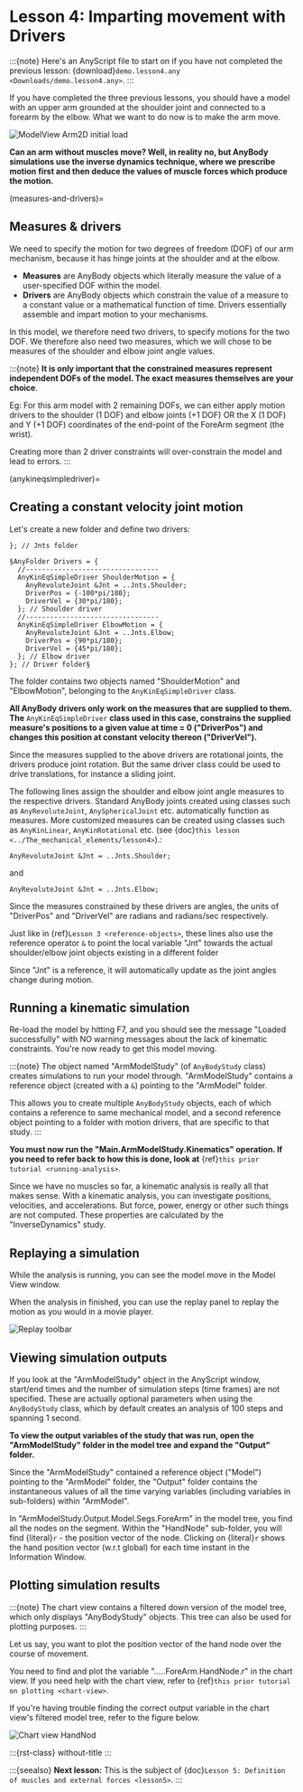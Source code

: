 # Lesson 4: Imparting movement with Drivers

:::{note}
Here's an AnyScript file to start on if you have not completed the
previous lesson: {download}`demo.lesson4.any <Downloads/demo.lesson4.any>`.
:::

If you have completed the three previous lessons, you should have a
model with an upper arm grounded at the shoulder joint and connected to
a forearm by the elbow. What we want to do now is to make the arm move.

![ModelView Arm2D initial load](_static/lesson4/image1.png)

**Can an arm without muscles move? Well, in reality no, but AnyBody simulations use
the inverse dynamics technique, where we prescribe motion first and then deduce
the values of muscle forces which produce the motion.**

(measures-and-drivers)=

## Measures & drivers

We need to specify the motion for two degrees of freedom (DOF) of our arm mechanism, because it has hinge joints at the
shoulder and at the elbow.

- **Measures** are AnyBody objects which literally measure the value of a user-specified DOF within the model.
- **Drivers** are AnyBody objects which constrain the value of a measure to a constant value or a mathematical function of time. Drivers essentially assemble and impart motion to your mechanisms.

In this model, we therefore need two drivers, to specify motions for the two DOF. We therefore also need two measures,
which we will chose to be measures of the shoulder and elbow joint angle values.

:::{note}
**It is only important that the constrained measures represent independent DOFs of the model. The exact measures themselves are your choice**.

Eg: For this arm model with 2 remaining DOFs, we can either apply motion drivers to the shoulder (1 DOF) and elbow joints (+1 DOF) OR the X (1 DOF) and Y (+1 DOF) coordinates
of the end-point of the ForeArm segment (the wrist).

Creating more than 2 driver constraints will over-constrain the model and lead to errors.
:::

(anykineqsimpledriver)=

## Creating a constant velocity joint motion

Let's create a new folder and define two drivers:

```AnyScriptDoc
}; // Jnts folder

§AnyFolder Drivers = {
  //---------------------------------
  AnyKinEqSimpleDriver ShoulderMotion = {
    AnyRevoluteJoint &Jnt = ..Jnts.Shoulder;
    DriverPos = {-100*pi/180};
    DriverVel = {30*pi/180};
  }; // Shoulder driver
  //---------------------------------
  AnyKinEqSimpleDriver ElbowMotion = {
    AnyRevoluteJoint &Jnt = ..Jnts.Elbow;
    DriverPos = {90*pi/180};
    DriverVel = {45*pi/180};
  }; // Elbow driver
}; // Driver folder§
```

The folder contains two objects named "ShoulderMotion" and "ElbowMotion", belonging to the
`AnyKinEqSimpleDriver` class.

**All AnyBody drivers only work on the measures that are supplied to them. The** `AnyKinEqSimpleDriver` **class used in this case, constrains
the supplied measure's positions to a given value at time = 0 ("DriverPos") and changes this position at constant velocity thereon ("DriverVel").**

Since the measures supplied to the above drivers are rotational joints, the drivers produce joint rotation.
But the same driver class could be used to drive translations, for instance a sliding joint.

The following lines assign the shoulder and elbow joint angle measures to the respective drivers.
Standard AnyBody joints created using classes such as `AnyRevoluteJoint`, `AnySphericalJoint` etc. automatically function as measures.
More customized measures can be created using classes such as `AnyKinLinear`, `AnyKinRotational` etc.
(see {doc}`this lesson <../The_mechanical_elements/lesson4>`).:

```AnyScriptDoc
AnyRevoluteJoint &Jnt = ..Jnts.Shoulder;
```

and

```AnyScriptDoc
AnyRevoluteJoint &Jnt = ..Jnts.Elbow;
```

Since the measures constrained by these drivers are angles, the units
of "DriverPos" and "DriverVel" are radians and radians/sec respectively.

Just like in {ref}`Lesson 3 <reference-objects>`, these lines also
use the reference operator `&` to point the local variable "Jnt" towards the
actual shoulder/elbow joint objects existing in a different folder

Since "Jnt" is a reference, it will automatically update as the joint angles change during motion.

## Running a kinematic simulation

Re-load the model by hitting F7, and you should see the message "Loaded successfully" with NO
warning messages about the lack of kinematic constraints. You're now ready to get this model moving.

:::{note}
The object named "ArmModelStudy" (of `AnyBodyStudy` class) creates simulations to run your model through. "ArmModelStudy"
contains a reference object (created with a `&`) pointing to the "ArmModel" folder.

This allows you to create
multiple `AnyBodyStudy` objects, each of which contains a reference to same mechanical model, and a second reference object pointing to a folder with motion drivers,
that are specific to that study.
:::

**You must now run the "Main.ArmModelStudy.Kinematics" operation. If you need to refer back to how this is done, look at**
{ref}`this prior tutorial <running-analysis>`.

Since we have no muscles so far, a kinematic analysis is really all that
makes sense. With a kinematic analysis, you can investigate positions, velocities, and
accelerations. But force, power, energy or other such things are not computed. These properties are calculated by the
"InverseDynamics" study.

## Replaying a simulation

While the analysis is running, you can see the model move in the Model View window.

When the analysis in finished, you can use the replay panel to replay
the motion as you would in a movie player.

![Replay toolbar](_static/lesson4/image5.png)

## Viewing simulation outputs

If you look at the "ArmModelStudy" object in the AnyScript window, start/end times and the
number of simulation steps (time frames) are not specified. These are actually optional parameters
when using the `AnyBodyStudy` class, which by default creates an analysis of 100 steps and spanning 1 second.

**To view the output variables of the study that was run, open the "ArmModelStudy" folder in the model tree and expand the "Output" folder.**

Since the "ArmModelStudy" contained a reference object ("Model") pointing to the "ArmModel" folder, the "Output"
folder contains the instantaneous values of all the time varying variables (including variables in sub-folders) within "ArmModel".

In "ArmModelStudy.Output.Model.Segs.ForeArm" in the model tree, you find all the nodes on the segment. Within the "HandNode"
sub-folder, you will find {literal}`r` - the position vector of the node. Clicking on {literal}`r`
shows the hand position vector (w.r.t global) for each time instant in the Information Window.

## Plotting simulation results

:::{note}
The chart view contains a filtered down version of the model tree, which only displays "AnyBodyStudy" objects. This
tree can also be used for plotting purposes.
:::

Let us say, you want to plot the position vector of the hand node over the course of movement.

You need to find and plot the variable ".....ForeArm.HandNode.r" in the chart view. If you need help with the chart view,
refer to {ref}`this prior tutorial on plotting <chart-view>`.

If you're having trouble finding the correct output variable in the chart view's filtered model tree, refer to the figure below.

![Chart view HandNod](_static/lesson4/image6.png)

:::{rst-class} without-title
:::

:::{seealso}
**Next lesson:** This is the subject of {doc}`Lesson 5: Definition of muscles and external forces <lesson5>`.
:::
